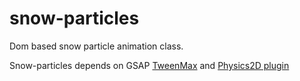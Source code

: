 # snow-particles

Dom based snow particle animation class. 

Snow-particles depends on GSAP [TweenMax](https://greensock.com/docs/TweenMax) and [Physics2D plugin](https://greensock.com/Physics2DPlugin)

